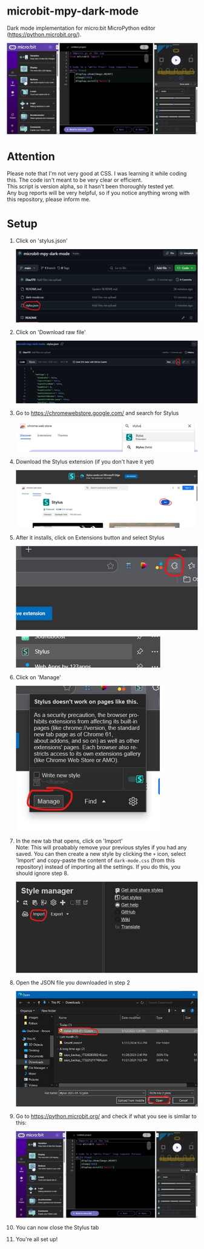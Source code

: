 # microbit-mpy-dark-mode
Dark mode implementation for micro:bit MicroPython editor (https://python.microbit.org/).

![Preview](images/demo.jpg)

# Attention
Please note that I'm not very good at CSS. I was learning it while coding this. The code isn't meant to be very clear or efficient.\
This script is version alpha, so it hasn't been thoroughly tested yet.\
Any bug reports will be very helpful, so if you notice anything wrong with this repository, please inform me.

# Setup
1. Click on 'stylus.json'
   
    ![Step 1](images/step1.jpg)
   
2. Click on 'Download raw file'
   
    ![Step 2](images/step2.jpg)
   
3. Go to https://chromewebstore.google.com/ and search for Stylus
   
    ![Step 3](images/step3.jpg)

4. Download the Stylus extension (if you don't have it yet)
   
    ![Step 4](images/step4.jpg)

5. After it installs, click on Extensions button and select Stylus
    
    ![Step 5](images/step5.jpg)
   
    ![Step 5-1](images/step5-1.jpg)

6. Click on 'Manage'
    
    ![Step 6](images/step6.jpg)

7. In the new tab that opens, click on 'Import'\
    Note: This will proabably remove your previous styles if you had any saved.
    You can then create a new style by clicking the `+` icon, select 'Import' and copy-paste the content of `dark-mode.css` (from this repository) instead of importing all the settings.
    If you do this, you should ignore step 8.
    
    ![Step 7](images/step7.jpg)

8. Open the JSON file you downloaded in step 2
    
    ![Step 8](images/step8.jpg)

9. Go to https://python.microbit.org/ and check if what you see is similar to this:
    
    ![Preview](images/demo.jpg)

10. You can now close the Stylus tab
    
11. You're all set up!
